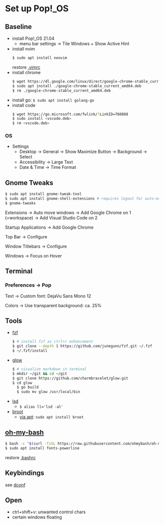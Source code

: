# Set up Pop!_OS

## Baseline

- install Pop!_OS 21.04
  - menu bar settings
    -> Tile Windows + Show Active Hint
- install nvim
  ```bash
  $ sudo apt install neovim
  ```
  restore [.vimrc](.vimrc)
- install chrome
  ```bash
  $ wget https://dl.google.com/linux/direct/google-chrome-stable_current_amd64.deb
  $ sudo apt install ./google-chrome-stable_current_amd64.deb
  $ rm ./google-chrome-stable_current_amd64.deb
  ```
- install go: `$ sudo apt install golang-go`
- install code
  ```bash
  $ wget https://go.microsoft.com/fwlink/?LinkID=760868
  $ sudo install <vscode.deb>
  $ rm <vscode.deb>
  ```

### OS

- Settings
  - Desktop -> General -> Show Maximize Button
            -> Background -> Select
  - Accessibility -> Large Text
  - Date & Time -> Time Format

## Gnome Tweaks

```bash
$ sudo apt install gnome-tweak-tool
$ sudo apt install gnome-shell-extensions # requires logout for auto-move-windows to become available, see below
$ gnome-tweaks
```

Extensions -> Auto move windows
  -> Add Google Chrome on 1 (=workspace)
  -> Add Visual Studio Code on 2

Startup Applications
  -> Add Google Chrome

Top Bar
  -> Configure

Window Titlebars
  -> Configure

Windows
  -> Focus on Hover

## Terminal

### Preferences -> Pop

Text -> Custom font: DejaVu Sans Mono 12

Colors -> Use transparent background: ca. 25%

## Tools

- [fzf](https://github.com/junegunn/fzf)
  ```bash
  $ # install fzf as ctrl+r enhancement
  $ git clone --depth 1 https://github.com/junegunn/fzf.git ~/.fzf
  $ ~/.fzf/install
  ```
- [glow](https://github.com/charmbracelet/glow)
  ```bash
  $ # visualize markdown in terminal
  $ mkdir ~/git && cd ~/git
  $ git clone https://github.com/charmbracelet/glow.git
  $ cd glow
	$ go build
 	$ sudo mv glow /usr/local/bin
  ```
- [lsd](https://github.com/Peltoche/lsd#installation)
	- `$ alias ll='lsd -al'`
- [broot](https://github.com/Canop/broot)
    - [via apt](https://packages.azlux.fr/): `sudo apt install broot`

## [oh-my-bash](https://github.com/ohmybash/oh-my-bash)

```bash
$ bash -c "$(curl -fsSL https://raw.githubusercontent.com/ohmybash/oh-my-bash/master/tools/install.sh)"
$ sudo apt install fonts-powerline
```

restore [.bashrc](.bashrc)

## Keybindings

see [dconf](.config/dconf/user.conf)

## Open

- ctrl+shift+v: unwanted control chars
- certain windows floating
